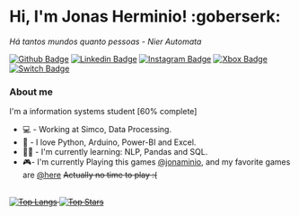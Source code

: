 # Hi, I'm Jonas Herminio! :goberserk: 
<i>Há tantos mundos quanto pessoas - Nier Automata</i>

[![Github Badge](https://img.shields.io/badge/GitHub-100000?style=for-the-badge&logo=github&logoColor=white)](https://github.com/Jonaminio)
[![Linkedin Badge](https://img.shields.io/badge/LinkedIn-0077B5?style=for-the-badge&logo=linkedin&logoColor=white)](https://www.linkedin.com/in/jonas-h-5a509b175/)
[![Instagram Badge](https://img.shields.io/badge/Instagram-E4405F?style=for-the-badge&logo=instagram&logoColor=white)](https://www.instagram.com/jonasherminio/)
[![Xbox Badge](https://img.shields.io/badge/Xbox-107C10?style=for-the-badge&logo=xbox&logoColor=white)](https://ggapp.io/jonaminio)
[![Switch Badge](https://img.shields.io/badge/Nintendo_Switch-E60012?style=for-the-badge&logo=nintendo-switch&logoColor=white)](https://ggapp.io/jonaminio)


<!-- [![Youtube Badge](https://img.shields.io/badge/-YouTube-ff0000?style=flat-square&labelColor=ff0000&logo=youtube&logoColor=white&link=https://www.youtube.com/user/TreinaWeb)](https://www.youtube.com/user/TreinaWeb) -->

### About me
I'm a information systems student [60% complete]

- 💻 - Working at Simco, Data Processing.
- 🐍 - I love Python, Arduino, Power-BI and Excel.
- ✍🏼 - I'm currently learning: NLP, Pandas and SQL.
- 🎮- I'm currently Playing this games [@jonaminio](https://ggapp.io/jonaminio), and my favorite games are [@here](https://ggapp.io/jonaminio/lists/favs-yI8iTnJN) <s>Actually no time to play :(<s>
  <br> </br>
<!---
Jonaminio/Jonaminio is a ✨ special ✨ repository because its `README.md` (this file) appears on your GitHub profile.
You can click the Preview link to take a look at your changes.
--->
[![Top Langs](https://github-readme-stats.vercel.app/api/top-langs/?username=jonaminio&theme=blue-green)](https://github.com/Jonaminio)
[![Top Stars](https://github-readme-stats.vercel.app/api?username=jonaminio&theme=blue-green)](https://github.com/Jonaminio)


